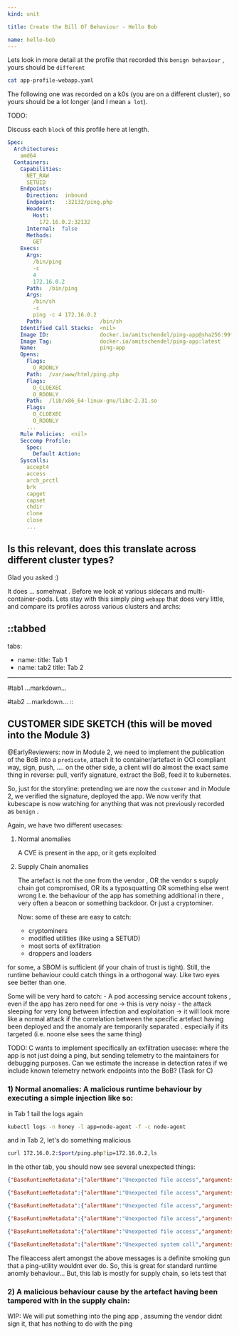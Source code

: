 ```yaml
---
kind: unit

title: Create the Bill Of Behaviour - Hello Bob

name: hello-bob
---
```




Lets look in more detail at the profile that recorded this `benign behaviour` , yours should be `different`
```sh
cat app-profile-webapp.yaml 
```


The following one was recorded on a k0s (you are on a different cluster), so yours should be a lot longer (and I mean `a lot`).

TODO:

Discuss each `block` of this profile here at length.


``` yaml
Spec:
  Architectures:
    amd64
  Containers:
    Capabilities:
      NET_RAW
      SETUID
    Endpoints:
      Direction:  inbound
      Endpoint:   :32132/ping.php
      Headers:
        Host:
          172.16.0.2:32132
      Internal:  false
      Methods:
        GET
    Execs:
      Args:
        /bin/ping
        -c
        4
        172.16.0.2
      Path:  /bin/ping
      Args:
        /bin/sh
        -c
        ping -c 4 172.16.0.2
      Path:                  /bin/sh
    Identified Call Stacks:  <nil>
    Image ID:                docker.io/amitschendel/ping-app@sha256:99fe0f297bbaeca...
    Image Tag:               docker.io/amitschendel/ping-app:latest
    Name:                    ping-app
    Opens:
      Flags:
        O_RDONLY
      Path:  /var/www/html/ping.php
      Flags:
        O_CLOEXEC
        O_RDONLY
      Path:  /lib/x86_64-linux-gnu/libc-2.31.so
      Flags:
        O_CLOEXEC
        O_RDONLY
      ...
    Rule Policies:  <nil>
    Seccomp Profile:
      Spec:
        Default Action:  
    Syscalls:
      accept4
      access
      arch_prctl
      brk
      capget
      capset
      chdir
      clone
      close    
      ...
```


## Is this relevant, does this translate across different cluster types?

Glad you asked :)

It does ... somehwat . Before we look at various sidecars and multi-container-pods. Lets stay with this simply ping `webapp` that does very little, and compare its profiles across various clusters and archs:

::tabbed
---
tabs:
  - name: 
    title: Tab 1
  - name: tab2
    title: Tab 2
---
#tab1
...markdown...

#tab2
...markdown...
::




## CUSTOMER SIDE SKETCH  (this will be moved into the Module 3)

@EarlyReviewers: now in Module 2, we need to implement the publication of the BoB into a `predicate`, attach it to container/artefact in OCI compliant way, sign, push,  ....
on the other side, a client will do almost the exact same thing in reverse: pull, verify signature, extract the BoB, feed it to kubernetes.



So, just for the storyline: pretending we are now the `customer` and in Module 2, we verified the signature, deployed the app. 
We now verify that kubescape is now watching for anything that was not previously recorded as `benign` .

Again, we have two different usecases:
1) Normal anomalies 
   
   A CVE is present in the app, or it gets exploited

2) Supply Chain anomalies
 
   The artefact is not the one from the vendor , OR the vendor s supply chain got compromised, OR its a typosquatting OR something else went wrong I.e. the behaviour
   of the app has something additional in there , very often a beacon or something backdoor. Or just a cryptominer.

   Now: some of these are easy to catch:
    - cryptominers 
    - modified utilities (like using a SETUID) 
    - most sorts of exfiltration
    - droppers and loaders

for some, a SBOM is sufficient (if your chain of trust is tight). Still, the runtime behaviour could catch things in a 
orthogonal way. Like two eyes see better than one. 

   Some will be very hard to catch:
    - A pod accessing service account tokens , even if the app has zero need for one -> this is very noisy
    - the attack sleeping for very long between infection and exploitation -> it will look more like a normal attack if the correlation between the specific artefact having been deployed and the anomaly are temporarily separated . especially if its targeted (i.e. noone else sees the same thing)


TODO: C wants to implement specifically an exfiltration usecase: where the app is not just doing a ping, but sending telemetry to the maintainers for debugging purposes. Can we estimate the increase in detection rates if we include known telemetry network endpoints into the BoB? (Task for C)

### 1) Normal anomalies: A malicious runtime behaviour by executing a simple injection like so:

in Tab 1 tail the logs again
```sh
kubectl logs -n honey -l app=node-agent -f -c node-agent
```
and in Tab 2, let's do something malicious

```sh
curl 172.16.0.2:$port/ping.php?ip=172.16.0.2,ls
```
In the other tab, you should now see several unexpected things:
```json
{"BaseRuntimeMetadata":{"alertName":"Unexpected file access","arguments":{"flags":["O_RDONLY","O_CLOEXEC"],"path":"/lib/x86_64-linux-gnu/libnss_files-2.31.so"},"infectedPID":22169,"severity":1,"timestamp":"2025-04-16T12:15:55.810283302Z","trace":{}},"CloudMetadata":null,"RuleID":"R0002","RuntimeK8sDetails":{"clusterName":"honeycluster","containerName":"ping-app","hostNetwork":false,"image":"docker.io/amitschendel/ping-app:latest","imageDigest":"sha256:99fe0f297bbaeca1896219486de8d777fa46bd5b0cabe8488de77405149c524d","namespace":"default","containerID":"8ac882eefce545c63fdad8d090f7d6074389301c0474b9aed810f207fa62e924","podName":"ping-app","podNamespace":"default","workloadName":"ping-app","workloadNamespace":"default","workloadKind":"Pod"},"RuntimeProcessDetails":{"processTree":{"pid":2709,"cmdline":"apache2 -DFOREGROUND","comm":"apache2","ppid":2486,"pcomm":"containerd-shim","uid":0,"gid":0,"startTime":"0001-01-01T00:00:00Z","cwd":"/var/www/html","path":"/usr/sbin/apache2","children":[{"pid":2734,"cmdline":"apache2 -DFOREGROUND","comm":"apache2","ppid":2709,"pcomm":"apache2","uid":33,"gid":33,"startTime":"0001-01-01T00:00:00Z","cwd":"/var/www/html","path":"/usr/sbin/apache2","children":[{"pid":22168,"cmdline":"/bin/sh -c ping -c 4 172.16.0.2,ls","comm":"sh","ppid":2734,"pcomm":"apache2","hardlink":"/bin/dash","uid":33,"gid":33,"startTime":"0001-01-01T00:00:00Z","upperLayer":false,"cwd":"/var/www/html","path":"/bin/dash","children":[{"pid":22169,"cmdline":"/bin/ping -c 4 172.16.0.2,ls","comm":"ping","ppid":22168,"pcomm":"sh","hardlink":"/bin/ping","uid":33,"gid":33,"startTime":"0001-01-01T00:00:00Z","upperLayer":false,"cwd":"/var/www/html","path":"/bin/ping"}]}]}]},"containerID":"8ac882eefce545c63fdad8d090f7d6074389301c0474b9aed810f207fa62e924"},"event":{"runtime":{"runtimeName":"containerd","containerId":"8ac882eefce545c63fdad8d090f7d6074389301c0474b9aed810f207fa62e924","containerName":"ping-app","containerImageName":"docker.io/amitschendel/ping-app:latest","containerImageDigest":"sha256:99fe0f297bbaeca1896219486de8d777fa46bd5b0cabe8488de77405149c524d"},"k8s":{"namespace":"default","podName":"ping-app","podLabels":{"app":"ping-app","kubescape.io/max-sniffing-time":"5m"},"containerName":"ping-app","owner":{}},"timestamp":1744805755810283302,"type":"normal"},"level":"error","message":"Unexpected file access: /lib/x86_64-linux-gnu/libnss_files-2.31.so with flags O_RDONLY,O_CLOEXEC","msg":"Unexpected file access","time":"2025-04-16T12:15:55Z"}
```
```json
{"BaseRuntimeMetadata":{"alertName":"Unexpected file access","arguments":{"flags":["O_RDONLY","O_CLOEXEC"],"path":"/lib/x86_64-linux-gnu/libnss_dns-2.31.so"},"infectedPID":22169,"severity":1,"timestamp":"2025-04-16T12:15:55.81043552Z","trace":{}},"CloudMetadata":null,"RuleID":"R0002","RuntimeK8sDetails":{"clusterName":"honeycluster","containerName":"ping-app","hostNetwork":false,"image":"docker.io/amitschendel/ping-app:latest","imageDigest":"sha256:99fe0f297bbaeca1896219486de8d777fa46bd5b0cabe8488de77405149c524d","namespace":"default","containerID":"8ac882eefce545c63fdad8d090f7d6074389301c0474b9aed810f207fa62e924","podName":"ping-app","podNamespace":"default","workloadName":"ping-app","workloadNamespace":"default","workloadKind":"Pod"},"RuntimeProcessDetails":{"processTree":{"pid":2709,"cmdline":"apache2 -DFOREGROUND","comm":"apache2","ppid":2486,"pcomm":"containerd-shim","uid":0,"gid":0,"startTime":"0001-01-01T00:00:00Z","cwd":"/var/www/html","path":"/usr/sbin/apache2","children":[{"pid":2734,"cmdline":"apache2 -DFOREGROUND","comm":"apache2","ppid":2709,"pcomm":"apache2","uid":33,"gid":33,"startTime":"0001-01-01T00:00:00Z","cwd":"/var/www/html","path":"/usr/sbin/apache2","children":[{"pid":22168,"cmdline":"/bin/sh -c ping -c 4 172.16.0.2,ls","comm":"sh","ppid":2734,"pcomm":"apache2","hardlink":"/bin/dash","uid":33,"gid":33,"startTime":"0001-01-01T00:00:00Z","upperLayer":false,"cwd":"/var/www/html","path":"/bin/dash","children":[{"pid":22169,"cmdline":"/bin/ping -c 4 172.16.0.2,ls","comm":"ping","ppid":22168,"pcomm":"sh","hardlink":"/bin/ping","uid":33,"gid":33,"startTime":"0001-01-01T00:00:00Z","upperLayer":false,"cwd":"/var/www/html","path":"/bin/ping"}]}]}]},"containerID":"8ac882eefce545c63fdad8d090f7d6074389301c0474b9aed810f207fa62e924"},"event":{"runtime":{"runtimeName":"containerd","containerId":"8ac882eefce545c63fdad8d090f7d6074389301c0474b9aed810f207fa62e924","containerName":"ping-app","containerImageName":"docker.io/amitschendel/ping-app:latest","containerImageDigest":"sha256:99fe0f297bbaeca1896219486de8d777fa46bd5b0cabe8488de77405149c524d"},"k8s":{"namespace":"default","podName":"ping-app","podLabels":{"app":"ping-app","kubescape.io/max-sniffing-time":"5m"},"containerName":"ping-app","owner":{}},"timestamp":1744805755810435520,"type":"normal"},"level":"error","message":"Unexpected file access: /lib/x86_64-linux-gnu/libnss_dns-2.31.so with flags O_RDONLY,O_CLOEXEC","msg":"Unexpected file access","time":"2025-04-16T12:15:55Z"}
```
```json
{"BaseRuntimeMetadata":{"alertName":"Unexpected file access","arguments":{"flags":["O_RDONLY","O_CLOEXEC"],"path":"/etc/nsswitch.conf"},"infectedPID":22169,"severity":1,"timestamp":"2025-04-16T12:15:55.81019379Z","trace":{}},"CloudMetadata":null,"RuleID":"R0002","RuntimeK8sDetails":{"clusterName":"honeycluster","containerName":"ping-app","hostNetwork":false,"image":"docker.io/amitschendel/ping-app:latest","imageDigest":"sha256:99fe0f297bbaeca1896219486de8d777fa46bd5b0cabe8488de77405149c524d","namespace":"default","containerID":"8ac882eefce545c63fdad8d090f7d6074389301c0474b9aed810f207fa62e924","podName":"ping-app","podNamespace":"default","workloadName":"ping-app","workloadNamespace":"default","workloadKind":"Pod"},"RuntimeProcessDetails":{"processTree":{"pid":2709,"cmdline":"apache2 -DFOREGROUND","comm":"apache2","ppid":2486,"pcomm":"containerd-shim","uid":0,"gid":0,"startTime":"0001-01-01T00:00:00Z","cwd":"/var/www/html","path":"/usr/sbin/apache2","children":[{"pid":2734,"cmdline":"apache2 -DFOREGROUND","comm":"apache2","ppid":2709,"pcomm":"apache2","uid":33,"gid":33,"startTime":"0001-01-01T00:00:00Z","cwd":"/var/www/html","path":"/usr/sbin/apache2","children":[{"pid":22168,"cmdline":"/bin/sh -c ping -c 4 172.16.0.2,ls","comm":"sh","ppid":2734,"pcomm":"apache2","hardlink":"/bin/dash","uid":33,"gid":33,"startTime":"0001-01-01T00:00:00Z","upperLayer":false,"cwd":"/var/www/html","path":"/bin/dash","children":[{"pid":22169,"cmdline":"/bin/ping -c 4 172.16.0.2,ls","comm":"ping","ppid":22168,"pcomm":"sh","hardlink":"/bin/ping","uid":33,"gid":33,"startTime":"0001-01-01T00:00:00Z","upperLayer":false,"cwd":"/var/www/html","path":"/bin/ping"}]}]}]},"containerID":"8ac882eefce545c63fdad8d090f7d6074389301c0474b9aed810f207fa62e924"},"event":{"runtime":{"runtimeName":"containerd","containerId":"8ac882eefce545c63fdad8d090f7d6074389301c0474b9aed810f207fa62e924","containerName":"ping-app","containerImageName":"docker.io/amitschendel/ping-app:latest","containerImageDigest":"sha256:99fe0f297bbaeca1896219486de8d777fa46bd5b0cabe8488de77405149c524d"},"k8s":{"namespace":"default","podName":"ping-app","podLabels":{"app":"ping-app","kubescape.io/max-sniffing-time":"5m"},"containerName":"ping-app","owner":{}},"timestamp":1744805755810193790,"type":"normal"},"level":"error","message":"Unexpected file access: /etc/nsswitch.conf with flags O_RDONLY,O_CLOEXEC","msg":"Unexpected file access","time":"2025-04-16T12:15:55Z"}
```
```json
{"BaseRuntimeMetadata":{"alertName":"Unexpected file access","arguments":{"flags":["O_RDONLY","O_CLOEXEC"],"path":"/etc/host.conf"},"infectedPID":22169,"severity":1,"timestamp":"2025-04-16T12:15:55.810226967Z","trace":{}},"CloudMetadata":null,"RuleID":"R0002","RuntimeK8sDetails":{"clusterName":"honeycluster","containerName":"ping-app","hostNetwork":false,"image":"docker.io/amitschendel/ping-app:latest","imageDigest":"sha256:99fe0f297bbaeca1896219486de8d777fa46bd5b0cabe8488de77405149c524d","namespace":"default","containerID":"8ac882eefce545c63fdad8d090f7d6074389301c0474b9aed810f207fa62e924","podName":"ping-app","podNamespace":"default","workloadName":"ping-app","workloadNamespace":"default","workloadKind":"Pod"},"RuntimeProcessDetails":{"processTree":{"pid":2709,"cmdline":"apache2 -DFOREGROUND","comm":"apache2","ppid":2486,"pcomm":"containerd-shim","uid":0,"gid":0,"startTime":"0001-01-01T00:00:00Z","cwd":"/var/www/html","path":"/usr/sbin/apache2","children":[{"pid":2734,"cmdline":"apache2 -DFOREGROUND","comm":"apache2","ppid":2709,"pcomm":"apache2","uid":33,"gid":33,"startTime":"0001-01-01T00:00:00Z","cwd":"/var/www/html","path":"/usr/sbin/apache2","children":[{"pid":22168,"cmdline":"/bin/sh -c ping -c 4 172.16.0.2,ls","comm":"sh","ppid":2734,"pcomm":"apache2","hardlink":"/bin/dash","uid":33,"gid":33,"startTime":"0001-01-01T00:00:00Z","upperLayer":false,"cwd":"/var/www/html","path":"/bin/dash","children":[{"pid":22169,"cmdline":"/bin/ping -c 4 172.16.0.2,ls","comm":"ping","ppid":22168,"pcomm":"sh","hardlink":"/bin/ping","uid":33,"gid":33,"startTime":"0001-01-01T00:00:00Z","upperLayer":false,"cwd":"/var/www/html","path":"/bin/ping"}]}]}]},"containerID":"8ac882eefce545c63fdad8d090f7d6074389301c0474b9aed810f207fa62e924"},"event":{"runtime":{"runtimeName":"containerd","containerId":"8ac882eefce545c63fdad8d090f7d6074389301c0474b9aed810f207fa62e924","containerName":"ping-app","containerImageName":"docker.io/amitschendel/ping-app:latest","containerImageDigest":"sha256:99fe0f297bbaeca1896219486de8d777fa46bd5b0cabe8488de77405149c524d"},"k8s":{"namespace":"default","podName":"ping-app","podLabels":{"app":"ping-app","kubescape.io/max-sniffing-time":"5m"},"containerName":"ping-app","owner":{}},"timestamp":1744805755810226967,"type":"normal"},"level":"error","message":"Unexpected file access: /etc/host.conf with flags O_RDONLY,O_CLOEXEC","msg":"Unexpected file access","time":"2025-04-16T12:15:55Z"}
```
```json
{"BaseRuntimeMetadata":{"alertName":"Unexpected file access","arguments":{"flags":["O_RDONLY","O_CLOEXEC"],"path":"/etc/resolv.conf"},"infectedPID":22169,"severity":1,"timestamp":"2025-04-16T12:15:55.81024497Z","trace":{}},"CloudMetadata":null,"RuleID":"R0002","RuntimeK8sDetails":{"clusterName":"honeycluster","containerName":"ping-app","hostNetwork":false,"image":"docker.io/amitschendel/ping-app:latest","imageDigest":"sha256:99fe0f297bbaeca1896219486de8d777fa46bd5b0cabe8488de77405149c524d","namespace":"default","containerID":"8ac882eefce545c63fdad8d090f7d6074389301c0474b9aed810f207fa62e924","podName":"ping-app","podNamespace":"default","workloadName":"ping-app","workloadNamespace":"default","workloadKind":"Pod"},"RuntimeProcessDetails":{"processTree":{"pid":2709,"cmdline":"apache2 -DFOREGROUND","comm":"apache2","ppid":2486,"pcomm":"containerd-shim","uid":0,"gid":0,"startTime":"0001-01-01T00:00:00Z","cwd":"/var/www/html","path":"/usr/sbin/apache2","children":[{"pid":2734,"cmdline":"apache2 -DFOREGROUND","comm":"apache2","ppid":2709,"pcomm":"apache2","uid":33,"gid":33,"startTime":"0001-01-01T00:00:00Z","cwd":"/var/www/html","path":"/usr/sbin/apache2","children":[{"pid":22168,"cmdline":"/bin/sh -c ping -c 4 172.16.0.2,ls","comm":"sh","ppid":2734,"pcomm":"apache2","hardlink":"/bin/dash","uid":33,"gid":33,"startTime":"0001-01-01T00:00:00Z","upperLayer":false,"cwd":"/var/www/html","path":"/bin/dash","children":[{"pid":22169,"cmdline":"/bin/ping -c 4 172.16.0.2,ls","comm":"ping","ppid":22168,"pcomm":"sh","hardlink":"/bin/ping","uid":33,"gid":33,"startTime":"0001-01-01T00:00:00Z","upperLayer":false,"cwd":"/var/www/html","path":"/bin/ping"}]}]}]},"containerID":"8ac882eefce545c63fdad8d090f7d6074389301c0474b9aed810f207fa62e924"},"event":{"runtime":{"runtimeName":"containerd","containerId":"8ac882eefce545c63fdad8d090f7d6074389301c0474b9aed810f207fa62e924","containerName":"ping-app","containerImageName":"docker.io/amitschendel/ping-app:latest","containerImageDigest":"sha256:99fe0f297bbaeca1896219486de8d777fa46bd5b0cabe8488de77405149c524d"},"k8s":{"namespace":"default","podName":"ping-app","podLabels":{"app":"ping-app","kubescape.io/max-sniffing-time":"5m"},"containerName":"ping-app","owner":{}},"timestamp":1744805755810244970,"type":"normal"},"level":"error","message":"Unexpected file access: /etc/resolv.conf with flags O_RDONLY,O_CLOEXEC","msg":"Unexpected file access","time":"2025-04-16T12:15:55Z"}
```

```json
{"BaseRuntimeMetadata":{"alertName":"Unexpected system call","arguments":{"syscall":"lseek"},"infectedPID":2709,"md5Hash":"4e79f11b07df8f72e945e0e3b3587177","sha1Hash":"b361a04dcb3086d0ecf960d3acaa776c62f03a55","severity":1,"size":"730 kB","timestamp":"2025-04-16T12:15:58.411292178Z","trace":{}},"CloudMetadata":null,"RuleID":"R0003","RuntimeK8sDetails":{"clusterName":"honeycluster","containerName":"ping-app","hostNetwork":false,"namespace":"default","containerID":"8ac882eefce545c63fdad8d090f7d6074389301c0474b9aed810f207fa62e924","podName":"ping-app","podNamespace":"default","workloadName":"ping-app","workloadNamespace":"default","workloadKind":"Pod"},"RuntimeProcessDetails":{"processTree":{"pid":2709,"cmdline":"apache2 -DFOREGROUND","comm":"apache2","ppid":2486,"pcomm":"containerd-shim","uid":0,"gid":0,"startTime":"0001-01-01T00:00:00Z","cwd":"/var/www/html","path":"/usr/sbin/apache2","children":[{"pid":15237,"cmdline":"apache2 -DFOREGROUND","comm":"apache2","ppid":2709,"pcomm":"apache2","uid":33,"gid":33,"startTime":"0001-01-01T00:00:00Z","cwd":"/var/www/html","path":"/usr/sbin/apache2"},{"pid":2733,"cmdline":"apache2 -DFOREGROUND","comm":"apache2","ppid":2709,"pcomm":"apache2","uid":33,"gid":33,"startTime":"0001-01-01T00:00:00Z","cwd":"/var/www/html","path":"/usr/sbin/apache2"},{"pid":2735,"cmdline":"apache2 -DFOREGROUND","comm":"apache2","ppid":2709,"pcomm":"apache2","uid":33,"gid":33,"startTime":"0001-01-01T00:00:00Z","cwd":"/var/www/html","path":"/usr/sbin/apache2"},{"pid":2734,"cmdline":"apache2 -DFOREGROUND","comm":"apache2","ppid":2709,"pcomm":"apache2","uid":33,"gid":33,"startTime":"0001-01-01T00:00:00Z","cwd":"/var/www/html","path":"/usr/sbin/apache2"},{"pid":2737,"cmdline":"apache2 -DFOREGROUND","comm":"apache2","ppid":2709,"pcomm":"apache2","uid":33,"gid":33,"startTime":"0001-01-01T00:00:00Z","cwd":"/var/www/html","path":"/usr/sbin/apache2"},{"pid":2736,"cmdline":"apache2 -DFOREGROUND","comm":"apache2","ppid":2709,"pcomm":"apache2","uid":33,"gid":33,"startTime":"0001-01-01T00:00:00Z","cwd":"/var/www/html","path":"/usr/sbin/apache2","children":[{"pid":19194,"cmdline":"sh -c ping -c 4 172.16.0.2","comm":"sh","ppid":2736,"pcomm":"apache2","uid":33,"gid":33,"startTime":"0001-01-01T00:00:00Z","cwd":"/var/www/html","path":"/bin/dash"}]}]},"containerID":"8ac882eefce545c63fdad8d090f7d6074389301c0474b9aed810f207fa62e924"},"event":{"runtime":{"runtimeName":"containerd","containerId":"8ac882eefce545c63fdad8d090f7d6074389301c0474b9aed810f207fa62e924"},"k8s":{"node":"k0s-01","namespace":"default","podName":"ping-app","podLabels":{"app":"ping-app","kubescape.io/max-sniffing-time":"5m"},"containerName":"ping-app","owner":{}},"timestamp":1744805758411292178,"type":"normal"},"level":"error","message":"Unexpected system call: lseek","msg":"Unexpected system call","time":"2025-04-16T12:15:58Z"}
```


The fileaccess alert amongst the above messages is a definite smoking gun that a ping-utility wouldnt ever do.
So, this is great for standard runtime anomly behaviour... But, this lab is mostly for supply chain, so lets test that

### 2) A malicious behaviour cause by the artefact having been tampered with in the supply chain:

WIP: We will put something into the ping app , assuming the vendor didnt sign it, that has nothing to do with the ping







